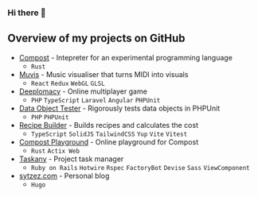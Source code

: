 ### Hi there 👋

## Overview of my projects on GitHub

- [Compost](https://github.com/sytzez/compost) - Intepreter for an experimental programming language
  - `Rust`
- [Muvis](https://github.com/sytzez/muvis) - Music visualiser that turns MIDI into visuals
  - `React` `Redux` `WebGL` `GLSL`
- [Deeplomacy](https://github.com/sytzez/deeplomacy) - Online multiplayer game
  - `PHP` `TypeScript` `Laravel` `Angular` `PHPUnit`
- [Data Object Tester](https://github.com/sytzez/data-object-tester) - Rigorously tests data objects in PHPUnit
  - `PHP` `PHPUnit`
- [Recipe Builder](https://github.com/sytzez/recipe-builder) - Builds recipes and calculates the cost
  - `TypeScript` `SolidJS` `TailwindCSS` `Yup` `Vite` `Vitest`
- [Compost Playground](https://github.com/sytzez/compost-playground) - Online playground for Compost
  - `Rust` `Actix Web`
- [Taskany](https://github.com/sytzez/taskany) - Project task manager
  - `Ruby on Rails` `Hotwire` `Rspec` `FactoryBot` `Devise` `Sass` `ViewComponent`
- [sytzez.com](https://github.com/sytzez/site) - Personal blog
  - `Hugo`
